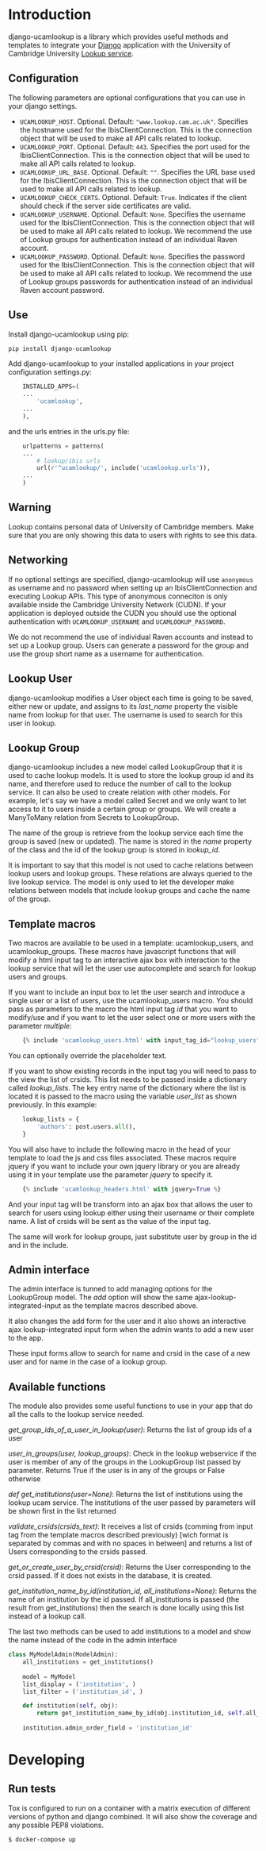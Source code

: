 # Introduction

django-ucamlookup is a library which provides useful methods and templates to integrate your 
[Django](https://www.djangoproject.com/) application with the University of Cambridge University 
[Lookup service](https://www.lookup.cam.ac.uk/). 

## Configuration

The following parameters are optional configurations that you can use in your django settings.

* ``UCAMLOOKUP_HOST``. Optional. Default: ``"www.lookup.cam.ac.uk"``. Specifies the hostname used for the 
IbisClientConnection. This is the connection object that will be used to make all API calls related to lookup.
* ``UCAMLOOKUP_PORT``. Optional. Default: ``443``. Specifies the port used for the 
IbisClientConnection. This is the connection object that will be used to make all API calls related to lookup.
* ``UCAMLOOKUP_URL_BASE``. Optional. Default: ``""``. Specifies the URL base used for the 
IbisClientConnection. This is the connection object that will be used to make all API calls related to lookup.
* ``UCAMLOOKUP_CHECK_CERTS``. Optional. Default: ``True``. Indicates if the client should check if the server side
certificates are valid.
* ``UCAMLOOKUP_USERNAME``. Optional. Default: ``None``. Specifies the username used for the 
IbisClientConnection. This is the connection object that will be used to make all API calls related to lookup. We 
recommend the use of Lookup groups for authentication instead of an individual Raven account.
* ``UCAMLOOKUP_PASSWORD``. Optional. Default: ``None``. Specifies the password used for the 
IbisClientConnection. This is the connection object that will be used to make all API calls related to lookup. We 
recommend the use of Lookup groups passwords for authentication instead of an individual Raven account password.

## Use

Install django-ucamlookup using pip:

```bash
pip install django-ucamlookup
```

Add django-ucamlookup to your installed applications in your project configuration settings.py:

```python
    INSTALLED_APPS=(
    ...
        'ucamlookup', 
    ...
    ),
```

and the urls entries in the urls.py file:

```python
    urlpatterns = patterns(
    ...
        # lookup/ibis urls
        url(r'^ucamlookup/', include('ucamlookup.urls')),
    ...
    )
```

## Warning

Lookup contains personal data of University of Cambridge members. Make sure that you are only showing this data to 
users with rights to see this data.

## Networking

If no optional settings are specified, django-ucamlookup will use ``anonymous`` as username and no password when 
setting up an IbisClientConnection and executing Lookup APIs. This type of anonymous conneciton is only available
inside the Cambridge University Network (CUDN). If your application is deployed outside the CUDN you should use the 
optional authentication with ``UCAMLOOKUP_USERNAME`` and  ``UCAMLOOKUP_PASSWORD``.

We do not recommend the use of individual Raven accounts and instead to set up a Lookup group. Users can generate a 
password for the group and use the group short name as a username for authentication.


## Lookup User

django-ucamlookup modifies a User object each time is going to be saved, either new or update, and assigns to its 
*last_name* property the visible name from lookup for that user. The username is used to search for this user in lookup.

## Lookup Group

django-ucamlookup includes a new model called LookupGroup that it is used to cache lookup models. It is used to store
the lookup group id and its name, and therefore used to reduce the number of call to the lookup service. It can also be
used to create relation with other models. For example, let's say we have a model called Secret and we only want to let
access to it to users inside a certain group or groups. We will create a ManyToMany relation from Secrets to 
LookupGroup.

The name of the group is retrieve from the lookup service each time the group is saved (new or updated). The name is
stored in the *name* property of the class and the id of the lookup group is stored in *lookup_id*.

It is important to say that this model is not used to cache relations between lookup users and lookup groups. These 
relations are always queried to the live lookup service. The model is only used to let the developer make relations
between models that include lookup groups and cache the name of the group.

## Template macros

Two macros are available to be used in a template: ucamlookup_users, and ucamlookup_groups. These macros have 
javascript functions that will modify a html input tag to an interactive ajax box with interaction to the lookup 
service that will let the user use autocomplete and search for lookup users and groups.

If you want to include an input box to let the user search and introduce a single user or a list of users, use the 
ucamlookup_users macro. You should pass as parameters to the macro the html input tag *id* that you want to modify/use
and if you want to let the user select one or more users with the parameter *multiple*:

```python
    {% include 'ucamlookup_users.html' with input_tag_id="lookup_users" multiple=true user_list="authors" %}
```

You can optionally override the placeholder text.

If you want to show existing records in the input tag you will need to pass to the view the list of crsids. This list 
needs to be passed inside a dictionary called *lookup_lists*. The key entry name of the dictionary where the list is
located it is passed to the macro using the variable *user_list* as shown previously. In this example:

```python
    lookup_lists = {
        'authors': post.users.all(),
    }
```

You will also have to include the following macro in the head of your template to load the js and css files 
associated. These macros require jquery if you want to include your own jquery library or you are already using it in
your template use the parameter *jquery* to specify it.

```python
    {% include 'ucamlookup_headers.html' with jquery=True %}
```

And your input tag will be transform into an ajax box that allows the user to search for users using lookup either
using their username or their complete name. A list of crsids will be sent as the value of the input tag.

The same will work for lookup groups, just substitute user by group in the id and in the include.


## Admin interface

The admin interface is tunned to add managing options for the LookupGroup model. The *add* option will show the same
ajax-lookup-integrated-input as the template macros described above.

It also changes the add form for the user and it also shows an interactive ajax lookup-integrated input form when the
admin wants to add a new user to the app.

These input forms allow to search for name and crsid in the case of a new user and for name in the case of a lookup 
group.


## Available functions

The module also provides some useful functions to use in your app that do all the calls to the lookup service needed.

*get_group_ids_of_a_user_in_lookup(user)*: Returns the list of group ids of a user

*user_in_groups(user, lookup_groups)*: Check in the lookup webservice if the user is member of any of the groups in the 
LookupGroup list passed by parameter. Returns True if the user is in any of the groups or False otherwise

*def get_institutions(user=None)*: Returns the list of institutions using the lookup ucam service. The institutions of 
the user passed by parameters will be shown first in the list returned

*validate_crsids(crsids_text)*: It receives a list of crsids (comming from input tag from the template macros described 
previously) [wich format is separated by commas and with no spaces in between] and returns a list of Users corresponding
to the crsids passed.

*get_or_create_user_by_crsid(crsid)*: Returns the User corresponding to the crsid passed. If it does not exists in the 
database, it is created.

*get_institution_name_by_id(institution_id, all_institutions=None)*: Returns the name of an institution by the id 
passed. If all_institutions is passed (the result from get_institutions) then the search is done locally using this 
list instead of a lookup call.

The last two methods can be used to add institutions to a model and show the name instead of the code in the admin 
interface 

```python
class MyModelAdmin(ModelAdmin):
    all_institutions = get_institutions()
    
    model = MyModel
    list_display = ('institution', )
    list_filter = ('institution_id', )

    def institution(self, obj):
        return get_institution_name_by_id(obj.institution_id, self.all_institutions)
        
    institution.admin_order_field = 'institution_id'
```

# Developing

## Run tests

Tox is configured to run on a container with a matrix execution of different versions of python and django combined.
It will also show the coverage and any possible PEP8 violations.

```shell
$ docker-compose up
```
